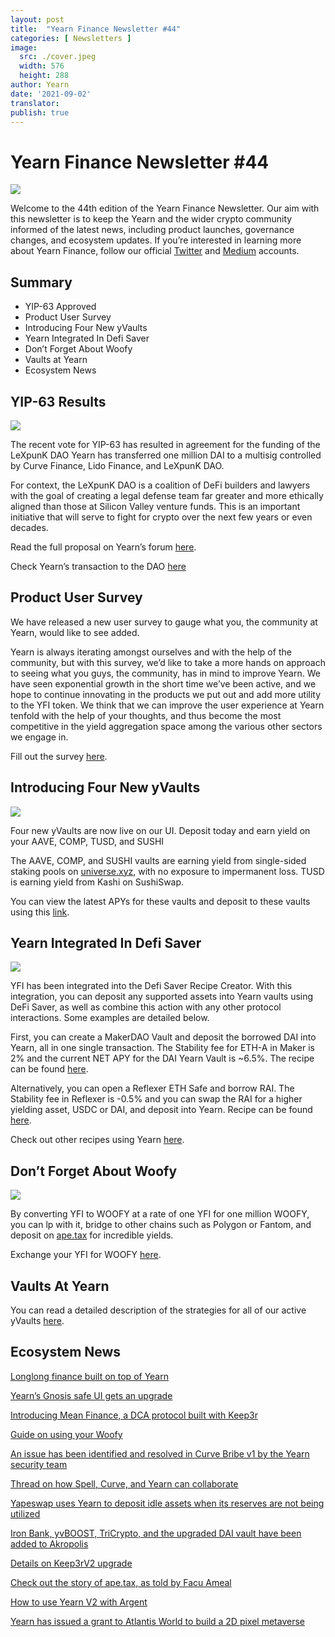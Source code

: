 ```yaml
---
layout: post
title:  "Yearn Finance Newsletter #44"
categories: [ Newsletters ]
image:
  src: ./cover.jpeg
  width: 576
  height: 288
author: Yearn
date: '2021-09-02'
translator:
publish: true
---
```


# Yearn Finance Newsletter #44

![](/_posts/_newsletters/Yearn-Finance-Newsletter-44/image1.jpg)

Welcome to the 44th edition of the Yearn Finance Newsletter. Our aim with this newsletter is to keep the Yearn and the wider crypto community informed of the latest news, including product launches, governance changes, and ecosystem updates. If you’re interested in learning more about Yearn Finance, follow our official [Twitter](https://twitter.com/iearnfinance) and [Medium](https://medium.com/iearn) accounts.

## **Summary**

- YIP-63 Approved
- Product User Survey
- Introducing Four New yVaults
- Yearn Integrated In Defi Saver
- Don’t Forget About Woofy
- Vaults at Yearn
- Ecosystem News

## **YIP-63 Results**

![](/_posts/_newsletters/Yearn-Finance-Newsletter-44/image2.jpg)

The recent vote for YIP-63 has resulted in agreement for the funding of the LeXpunK DAO Yearn has transferred one million DAI to a multisig controlled by Curve Finance, Lido Finance, and LeXpunK DAO.

For context, the LeXpunK DAO is a coalition of DeFi builders and lawyers with the goal of creating a legal defense team far greater and more ethically aligned than those at Silicon Valley venture funds. This is an important initiative that will serve to fight for crypto over the next few years or even decades.

Read the full proposal on Yearn’s forum [here](https://gov.yearn.finance/t/yip-63-fund-builder-first-legal-activism-dao/11280).

Check Yearn’s transaction to the DAO [here](https://etherscan.io/tx/0x0ec0fc55d6dc51b426a254bf2d6de138b1b9a1c3031f4ab3a7b39439fa004392)

## **Product User Survey**

We have released a new user survey to gauge what you, the community at Yearn, would like to see added.  

Yearn is always iterating amongst ourselves and with the help of the community, but with this survey, we’d like to take a more hands on approach to seeing what you guys, the community, has in mind to improve Yearn. We have seen exponential growth in the short time we’ve been active, and we hope to continue innovating in the products we put out and add more utility to the YFI token. We think that we can improve the user experience at Yearn tenfold with the help of your thoughts, and thus become the most competitive in the yield aggregation space among the various other sectors we engage in.

Fill out the survey [here](https://yearnfinance.typeform.com/to/ojp3J8gn).

## **Introducing Four New yVaults**

![](/_posts/_newsletters/Yearn-Finance-Newsletter-44/image3.jpg)

Four new yVaults are now live on our UI. Deposit today and earn yield on your AAVE, COMP, TUSD, and SUSHI  

The AAVE, COMP, and SUSHI vaults are earning yield from single-sided staking pools on [universe.xyz](https://universe.xyz/polymorphs), with no exposure to impermanent loss. TUSD is earning yield from Kashi on SushiSwap.

You can view the latest APYs for these vaults and deposit to these vaults using this [link](https://yearn.finance/vaults).

## **Yearn Integrated In Defi Saver**

![](/_posts/_newsletters/Yearn-Finance-Newsletter-44/image4.jpg)

YFI has been integrated into the Defi Saver Recipe Creator. With this integration, you can deposit any supported assets into Yearn vaults using DeFi Saver, as well as combine this action with any other protocol interactions. Some examples are detailed below.  

First, you can create a MakerDAO Vault and deposit the borrowed DAI into Yearn, all in one single transaction. The Stability fee for ETH-A in Maker is 2% and the current NET APY for the DAI Yearn Vault is ~6.5%. The recipe can be found [here](https://app.defisaver.com/recipes/create?recipe=V3JhcEV0aEFjdGlvbiwyMDtSZWZsZXhlck9wZW5TYWZlQWN0aW9uLEVUSC1BO1JlZmxleGVyU3VwcGx5QWN0aW9uLCQyLHJlY2lwZSxBbGwgYXZhaWxhYmxlO1JlZmxleGVyR2VuZXJhdGVBY3Rpb24sJDIsNjY2NixyZWNpcGU7U2VsbEFjdGlvbiwweDAzYWI0NTg2MzQ5MTBhYWQyMGVmNWYxYzhlZTk2ZjFkNmFjNTQ5MTkscmVjaXBlLDY2NjYsMHhBMGI4Njk5MWM2MjE4YjM2YzFkMTlENGEyZTlFYjBjRTM2MDZlQjQ4LHJlY2lwZSwxO1llYXJuU3VwcGx5QWN0aW9uLDB4QTBiODY5OTFjNjIxOGIzNmMxZDE5RDRhMmU5RWIwY0UzNjA2ZUI0OCxyZWNpcGUsQWxsIGF2YWlsYWJsZSx3YWxsZXQ%3D).

Alternatively, you can open a Reflexer ETH Safe and borrow RAI. The Stability fee in Reflexer is -0.5% and you can swap the RAI for a higher yielding asset, USDC or DAI, and deposit into Yearn. Recipe can be found [here](https://app.defisaver.com/recipes/create?recipe=V3JhcEV0aEFjdGlvbiwyMDtSZWZsZXhlck9wZW5TYWZlQWN0aW9uLEVUSC1BO1JlZmxleGVyU3VwcGx5QWN0aW9uLCQyLHJlY2lwZSxBbGwgYXZhaWxhYmxlO1JlZmxleGVyR2VuZXJhdGVBY3Rpb24sJDIsNjY2NixyZWNpcGU7U2VsbEFjdGlvbiwweDAzYWI0NTg2MzQ5MTBhYWQyMGVmNWYxYzhlZTk2ZjFkNmFjNTQ5MTkscmVjaXBlLDY2NjYsMHhBMGI4Njk5MWM2MjE4YjM2YzFkMTlENGEyZTlFYjBjRTM2MDZlQjQ4LHJlY2lwZSwxO1llYXJuU3VwcGx5QWN0aW9uLDB4QTBiODY5OTFjNjIxOGIzNmMxZDE5RDRhMmU5RWIwY0UzNjA2ZUI0OCxyZWNpcGUsQWxsIGF2YWlsYWJsZSx3YWxsZXQ%3D).

Check out other recipes using Yearn [here](https://app.defisaver.com/).

## **Don’t Forget About Woofy**

![](/_posts/_newsletters/Yearn-Finance-Newsletter-44/image5.jpg)

By converting YFI to WOOFY at a rate of one YFI for one million WOOFY, you can lp with it, bridge to other chains such as Polygon or Fantom, and deposit on [ape.tax](https://ape.tax/) for incredible yields.

Exchange your YFI for WOOFY [here](https://woofy.finance/).

## **Vaults At Yearn**

You can read a detailed description of the strategies for all of our active yVaults [here](https://medium.com/yearn-state-of-the-vaults/the-vaults-at-yearn-9237905ffed3).

## **Ecosystem News**

[Longlong finance built on top of Yearn](https://twitter.com/longlongfinance/status/1424889905877069826)

[Yearn’s Gnosis safe UI gets an upgrade](https://twitter.com/seanmacaonghais/status/1427229450773618695?s=21)

[Introducing Mean Finance, a DCA protocol built with Keep3r](https://twitter.com/mean_fi/status/1422947694444785666?s=21)

[Guide on using your Woofy ](https://twitter.com/cryptannews/status/1426489521911177217?s=21)

[An issue has been identified and resolved in Curve Bribe v1 by the Yearn security team](https://twitter.com/bantg/status/1426629982328180737?s=21)

[Thread on how Spell, Curve, and Yearn can collaborate](https://twitter.com/danielesesta/status/1426547097415913476?s=21)

[Yapeswap uses Yearn to deposit idle assets when its reserves are not being utilized](https://twitter.com/yapeswap/status/1427270229839605761)

[Iron Bank, yvBOOST, TriCrypto, and the upgraded DAI vault have been added to Akropolis](https://twitter.com/akropolisio/status/1427258414229442563)

[Details on Keep3rV2 upgrade](https://twitter.com/AndreCronjeTech/status/1429021091218006023)

[Check out the story of ape.tax, as told by Facu Ameal](https://twitter.com/fameal/status/1428382076064174080?s=20)

[How to use Yearn V2 with Argent](https://twitter.com/argentHQ/status/1431205382865760257)

[Yearn has issued a grant to Atlantis World to build a 2D pixel metaverse](https://twitter.com/iearnfinance/status/1432387438014435332)
